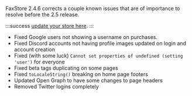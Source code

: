 FaxStore 2.4.6 corrects a couple known issues that are of importance to resolve before the 2.5 release.

:::success
[update your store here](https://weblutions.com/my/controller).
:::

- Fixed Google users not showing a username on purchases.
- Fixed Discord accounts not having profile images updated on login and account creation
- Fixed (with some luck) `Cannot set properties of undefined (setting 'user')` for everyone
- Fixed beta tags duplicating on some pages
- Fixed `toLocaleString()` breaking on home page footers
- Updated Open Graph to have some changes to page headers
- Removed Twitter logins completely
